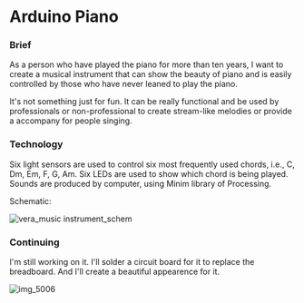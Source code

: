 # Arduino Piano

### Brief 

As a person who have played the piano for more than ten years, I want to create a musical instrument that can show the beauty of piano and is easily controlled by those who have never leaned to play the piano.

It's not something just for fun. It can be really functional and be used by professionals or non-professional to create stream-like melodies or provide a accompany for people singing.

### Technology 

Six light sensors are used to control six most frequently used chords, i.e., C, Dm, Em, F, G, Am.
Six LEDs are used to show which chord is being played.
Sounds are produced by computer, using Minim library of Processing.

Schematic:

![vera_music instrument_schem](https://cloud.githubusercontent.com/assets/23609156/23993678/bc365864-09fe-11e7-8564-d418e4504073.png)

### Continuing 

I'm still working on it. I'll solder a circuit board for it to replace the breadboard. And I'll create a beautiful appearence for it.

![img_5006](https://cloud.githubusercontent.com/assets/23609156/23991572/05cc9fb8-09f7-11e7-9e3c-5533777cb6e0.jpg)

